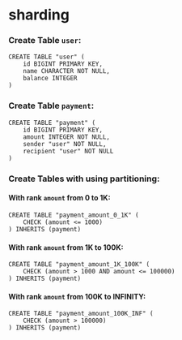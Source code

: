 # sharding

### Create Table `user`:

```postgresql
CREATE TABLE "user" (
    id BIGINT PRIMARY KEY,
    name CHARACTER NOT NULL,
    balance INTEGER
)
```

### Create Table `payment`:

```postgresql
CREATE TABLE "payment" (
    id BIGINT PRIMARY KEY,
    amount INTEGER NOT NULL,
    sender "user" NOT NULL,
    recipient "user" NOT NULL
)
```

### Create Tables with using partitioning:
#### With rank `amount` from 0 to 1K:

```postgresql
CREATE TABLE "payment_amount_0_1K" (
    CHECK (amount <= 1000)
) INHERITS (payment)
```

#### With rank `amount` from 1K to 100K:

```postgresql
CREATE TABLE "payment_amount_1K_100K" (
    CHECK (amount > 1000 AND amount <= 100000)
) INHERITS (payment)
```

#### With rank `amount` from 100K to INFINITY:

```postgresql
CREATE TABLE "payment_amount_100K_INF" (
    CHECK (amount > 100000)
) INHERITS (payment)
```
